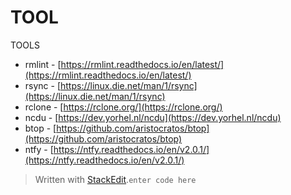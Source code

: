 # TOOL 

TOOLS
- rmlint - [https://rmlint.readthedocs.io/en/latest/](https://rmlint.readthedocs.io/en/latest/)
- rsync - [https://linux.die.net/man/1/rsync](https://linux.die.net/man/1/rsync)
- rclone - [https://rclone.org/](https://rclone.org/)
- ncdu - [https://dev.yorhel.nl/ncdu](https://dev.yorhel.nl/ncdu)
- btop - [https://github.com/aristocratos/btop](https://github.com/aristocratos/btop)
- ntfy - [https://ntfy.readthedocs.io/en/v2.0.1/](https://ntfy.readthedocs.io/en/v2.0.1/)


> Written with [StackEdit](https://stackedit.io/).`enter code here`
<!--stackedit_data:
eyJoaXN0b3J5IjpbLTUwMDE3MjUwM119
-->